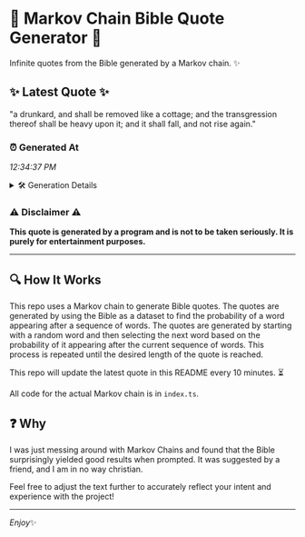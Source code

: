 # 📖 Markov Chain Bible Quote Generator 📖

Infinite quotes from the Bible generated by a Markov chain. ✨

## ✨ Latest Quote ✨
"a drunkard, and shall be removed like a cottage; and the transgression thereof shall be heavy upon it; and it shall fall, and not rise again."

### ⏰ Generated At
*12:34:37 PM*

<details>
    <summary>🛠️ Generation Details</summary>
    <p>
        <strong>🌱 Seed:</strong> a<br>
        <strong>🔄 Iterations:</strong> 25<br>
        <strong>📜 Context History:</strong><br>[ a ]: drunkard,<br>[ a, drunkard, ]: and<br>[ a, drunkard,, and ]: shall<br>[ a, drunkard,, and, shall ]: be<br>[ a, drunkard,, and, shall, be ]: removed<br>[ a, drunkard,, and, shall, be, removed ]: like<br>[ drunkard,, and, shall, be, removed, like ]: a<br>[ and, shall, be, removed, like, a ]: cottage;<br>[ shall, be, removed, like, a, cottage; ]: and<br>[ be, removed, like, a, cottage;, and ]: the<br>[ removed, like, a, cottage;, and, the ]: transgression<br>[ like, a, cottage;, and, the, transgression ]: thereof<br>[ a, cottage;, and, the, transgression, thereof ]: shall<br>[ cottage;, and, the, transgression, thereof, shall ]: be<br>[ and, the, transgression, thereof, shall, be ]: heavy<br>[ the, transgression, thereof, shall, be, heavy ]: upon<br>[ transgression, thereof, shall, be, heavy, upon ]: it;<br>[ thereof, shall, be, heavy, upon, it; ]: and<br>[ shall, be, heavy, upon, it;, and ]: it<br>[ be, heavy, upon, it;, and, it ]: shall<br>[ heavy, upon, it;, and, it, shall ]: fall,<br>[ upon, it;, and, it, shall, fall, ]: and<br>[ it;, and, it, shall, fall,, and ]: not<br>[ and, it, shall, fall,, and, not ]: rise<br>[ it, shall, fall,, and, not, rise ]: again.<br>
    </p>
</details>

### ⚠️ Disclaimer ⚠️
**This quote is generated by a program and is not to be taken seriously. It is purely for entertainment purposes.**

---

## 🔍 How It Works

This repo uses a Markov chain to generate Bible quotes. The quotes are generated by using the Bible as a dataset to find the probability of a word appearing after a sequence of words. The quotes are generated by starting with a random word and then selecting the next word based on the probability of it appearing after the current sequence of words. This process is repeated until the desired length of the quote is reached.

This repo will update the latest quote in this README every 10 minutes. ⏳

All code for the actual Markov chain is in `index.ts`.

## ❓ Why

I was just messing around with Markov Chains and found that the Bible surprisingly yielded good results when prompted. 
It was suggested by a friend, and I am in no way christian.

Feel free to adjust the text further to accurately reflect your intent and experience with the project!

---

*Enjoy*✨
